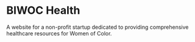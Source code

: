 # BIWOC Health
A website for a non-profit startup dedicated to providing comprehensive healthcare resources for Women of Color.
